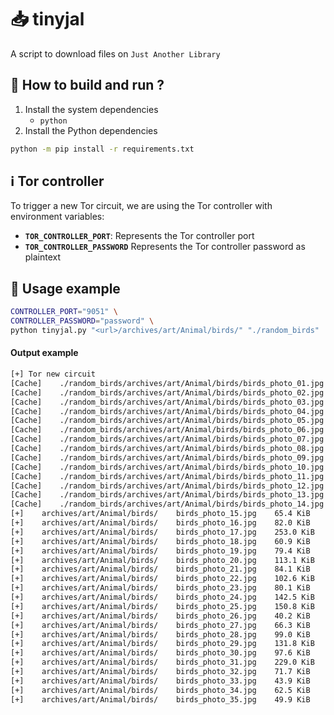 # 📥 tinyjal

A script to download files on `Just Another Library`

## 📖 How to build and run ?

1. Install the system dependencies
    - `python`
2. Install the Python dependencies

```bash
python -m pip install -r requirements.txt
```

## ℹ️ Tor controller

To trigger a new Tor circuit, we are using the Tor controller with environment variables:

- **`TOR_CONTROLLER_PORT`**: Represents the Tor controller port
- **`TOR_CONTROLLER_PASSWORD`** Represents the Tor controller password as plaintext

## 📜 Usage example

```bash
CONTROLLER_PORT="9051" \
CONTROLLER_PASSWORD="password" \
python tinyjal.py "<url>/archives/art/Animal/birds/" "./random_birds"
```

#### Output example

```bash
[+] Tor new circuit
[Cache]    ./random_birds/archives/art/Animal/birds/birds_photo_01.jpg
[Cache]    ./random_birds/archives/art/Animal/birds/birds_photo_02.jpg
[Cache]    ./random_birds/archives/art/Animal/birds/birds_photo_03.jpg
[Cache]    ./random_birds/archives/art/Animal/birds/birds_photo_04.jpg
[Cache]    ./random_birds/archives/art/Animal/birds/birds_photo_05.jpg
[Cache]    ./random_birds/archives/art/Animal/birds/birds_photo_06.jpg
[Cache]    ./random_birds/archives/art/Animal/birds/birds_photo_07.jpg
[Cache]    ./random_birds/archives/art/Animal/birds/birds_photo_08.jpg
[Cache]    ./random_birds/archives/art/Animal/birds/birds_photo_09.jpg
[Cache]    ./random_birds/archives/art/Animal/birds/birds_photo_10.jpg
[Cache]    ./random_birds/archives/art/Animal/birds/birds_photo_11.jpg
[Cache]    ./random_birds/archives/art/Animal/birds/birds_photo_12.jpg
[Cache]    ./random_birds/archives/art/Animal/birds/birds_photo_13.jpg
[Cache]    ./random_birds/archives/art/Animal/birds/birds_photo_14.jpg
[+]    archives/art/Animal/birds/    birds_photo_15.jpg    65.4 KiB
[+]    archives/art/Animal/birds/    birds_photo_16.jpg    82.0 KiB
[+]    archives/art/Animal/birds/    birds_photo_17.jpg    253.0 KiB
[+]    archives/art/Animal/birds/    birds_photo_18.jpg    60.9 KiB
[+]    archives/art/Animal/birds/    birds_photo_19.jpg    79.4 KiB
[+]    archives/art/Animal/birds/    birds_photo_20.jpg    113.1 KiB
[+]    archives/art/Animal/birds/    birds_photo_21.jpg    84.1 KiB
[+]    archives/art/Animal/birds/    birds_photo_22.jpg    102.6 KiB
[+]    archives/art/Animal/birds/    birds_photo_23.jpg    80.1 KiB
[+]    archives/art/Animal/birds/    birds_photo_24.jpg    142.5 KiB
[+]    archives/art/Animal/birds/    birds_photo_25.jpg    150.8 KiB
[+]    archives/art/Animal/birds/    birds_photo_26.jpg    40.2 KiB
[+]    archives/art/Animal/birds/    birds_photo_27.jpg    66.3 KiB
[+]    archives/art/Animal/birds/    birds_photo_28.jpg    99.0 KiB
[+]    archives/art/Animal/birds/    birds_photo_29.jpg    131.8 KiB
[+]    archives/art/Animal/birds/    birds_photo_30.jpg    97.6 KiB
[+]    archives/art/Animal/birds/    birds_photo_31.jpg    229.0 KiB
[+]    archives/art/Animal/birds/    birds_photo_32.jpg    71.7 KiB
[+]    archives/art/Animal/birds/    birds_photo_33.jpg    43.9 KiB
[+]    archives/art/Animal/birds/    birds_photo_34.jpg    62.5 KiB
[+]    archives/art/Animal/birds/    birds_photo_35.jpg    49.9 KiB
```
  